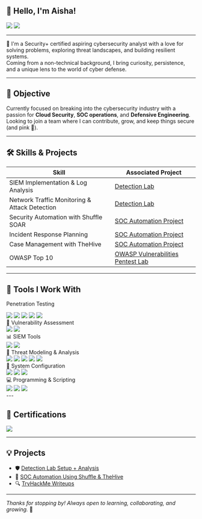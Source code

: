 ## 🌸 Hello, I'm Aisha!

<a href="https://www.linkedin.com/in/aisha-kazi339/"><img src="https://img.shields.io/badge/-LinkedIn-E440AA?&style=for-the-badge&logo=linkedin&logoColor=white" /></a>
<a href="mailto:aishakazi031@gmail.com"><img src="https://img.shields.io/badge/-Email-FF69B4?&style=for-the-badge&logo=gmail&logoColor=white" /></a>

---

🌼 I'm a Security+ certified aspiring cybersecurity analyst with a love for solving problems, exploring threat landscapes, and building resilient systems.  
Coming from a non-technical background, I bring curiosity, persistence, and a unique lens to the world of cyber defense.

---

## 🎯 Objective

Currently focused on breaking into the cybersecurity industry with a passion for **Cloud Security**, **SOC operations**, and **Defensive Engineering**.  
Looking to join a team where I can contribute, grow, and keep things secure (and pink 🌸).

---

## 🛠️ Skills & Projects

| **Skill**                                     | **Associated Project**                                                                 |
|----------------------------------------------|----------------------------------------------------------------------------------------|
| SIEM Implementation & Log Analysis           | [Detection Lab](https://github.com/yourusername/detection-lab-notes)                  |
| Network Traffic Monitoring & Attack Detection| [Detection Lab](https://github.com/yourusername/detection-lab-notes)                  |
| Security Automation with Shuffle SOAR        | [SOC Automation Project](https://github.com/yourusername/soc-automation-lab)          |
| Incident Response Planning                   | [SOC Automation Project](https://github.com/yourusername/soc-automation-lab)          |
| Case Management with TheHive                 | [SOC Automation Project](https://github.com/yourusername/soc-automation-lab)          |
| OWASP Top 10 | [OWASP Vulnerabilities Pentest Lab](https://github.com/aisha889/OWASP-Top-10)          |

---

## 🧰 Tools I Work With

Penetration Testing
<div> <img src="https://img.shields.io/badge/-Nmap-FF69B4?&style=for-the-badge&logo=gnu-bash&logoColor=white" /> <img src="https://img.shields.io/badge/-Burp_Suite-FB007B?&style=for-the-badge&logo=PortSwigger&logoColor=white" /> <img src="https://img.shields.io/badge/-Metasploit-FF69B4?&style=for-the-badge&logo=Metasploit&logoColor=white" /> <img src="https://img.shields.io/badge/-Nikto-FFB6C1?&style=for-the-badge&logo=security&logoColor=white" /> <img src="https://img.shields.io/badge/-OWASP_ZAP-E75480?&style=for-the-badge&logo=OWASP&logoColor=white" /> </div>
🧪 Vulnerability Assessment
<div> <img src="https://img.shields.io/badge/-Nessus-FF69B4?&style=for-the-badge&logo=Tenable&logoColor=white" /> <img src="https://img.shields.io/badge/-OpenVAS-FF1493?&style=for-the-badge&logoColor=white" /> </div>
📊 SIEM Tools
<div> <img src="https://img.shields.io/badge/-Splunk-FFC0CB?&style=for-the-badge&logo=Splunk&logoColor=black" /> <img src="https://img.shields.io/badge/-Chronicle-FF69B4?&style=for-the-badge&logo=Google&logoColor=white" /> </div>
🧠 Threat Modeling & Analysis
<div> <img src="https://img.shields.io/badge/-Microsoft_STRIDE-DB7093?&style=for-the-badge&logo=Microsoft&logoColor=white" /> <img src="https://img.shields.io/badge/-Wireshark-FF69B4?&style=for-the-badge&logo=Wireshark&logoColor=white" /> <img src="https://img.shields.io/badge/-PEStudio-FC5CBA?&style=for-the-badge&logoColor=white" /> <img src="https://img.shields.io/badge/-HashMyFiles-FFB6C1?&style=for-the-badge&logoColor=white" /> <img src="https://img.shields.io/badge/-HxD-FF69B4?&style=for-the-badge&logoColor=white" /> </div>
🧰 System Configuration
<div> <img src="https://img.shields.io/badge/-Microsoft_365-FF69B4?&style=for-the-badge&logo=Microsoft&logoColor=white" /> <img src="https://img.shields.io/badge/-Windows_Firewall-FF1493?&style=for-the-badge&logo=windows&logoColor=white" /> <img src="https://img.shields.io/badge/-Router_ACLs-FFC0CB?&style=for-the-badge&logo=networking&logoColor=white" /> </div>
💻 Programming & Scripting
<div> <img src="https://img.shields.io/badge/-Python-FF69B4?&style=for-the-badge&logo=python&logoColor=white" /> <img src="https://img.shields.io/badge/-Bash-FF69B4?&style=for-the-badge&logo=gnu-bash&logoColor=white" /> <img src="https://img.shields.io/badge/-Java-FF69B4?&style=for-the-badge&logo=java&logoColor=white" /> </div>
---

## 📜 Certifications

<div>
<img src="https://img.shields.io/badge/-Security%2B-FF69B4?&style=for-the-badge&logo=CompTIA&logoColor=white" />
<!-- Add others only if applicable -->
</div>

---

## 💡 Projects

- 🛡️ [Detection Lab Setup + Analysis](https://github.com/yourusername/detection-lab-notes)  
- 🤖 [SOC Automation Using Shuffle & TheHive](https://github.com/yourusername/soc-automation-lab)  
- 🔍 [TryHackMe Writeups](https://github.com/yourusername/tryhackme-journal)

---

_Thanks for stopping by! Always open to learning, collaborating, and growing._ 🌸  


<!--
**aisha889/aisha889** is a ✨ _special_ ✨ repository because its `README.md` (this file) appears on your GitHub profile.

Here are some ideas to get you started:

- 🔭 I’m currently working on ...
- 🌱 I’m currently learning ...
- 👯 I’m looking to collaborate on ...
- 🤔 I’m looking for help with ...
- 💬 Ask me about ...
- 📫 How to reach me: ...
- 😄 Pronouns: ...
- ⚡ Fun fact: ...
-->
